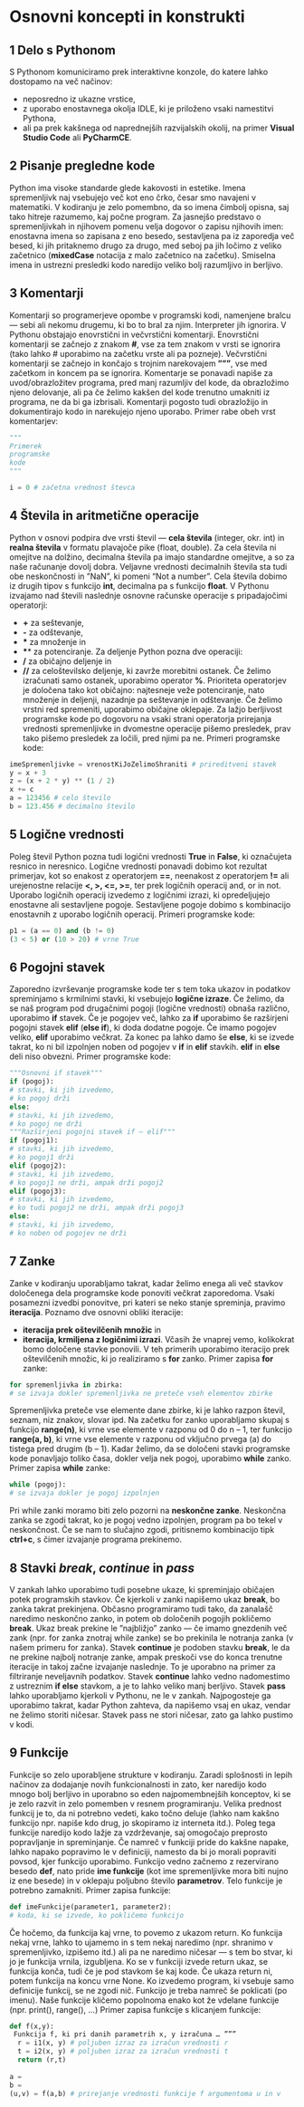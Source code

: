 # Osnovni koncepti in konstrukti

## 1  Delo s Pythonom

S Pythonom komuniciramo prek interaktivne konzole, do katere lahko
dostopamo na več načinov:
- neposredno iz ukazne vrstice,
- z uporabo enostavnega okolja IDLE, ki je priloženo vsaki namestitvi
  Pythona,
- ali pa prek kakšnega od naprednejših razvijalskih okolij, na primer **Visual Studio Code** ali
**PyCharmCE**.

## 2  Pisanje pregledne kode

Python ima visoke standarde glede kakovosti in estetike. Imena spremenljivk naj vsebujejo več kot eno črko, česar smo navajeni v matematiki. V kodiranju je zelo pomembno, da so imena čimbolj opisna, saj tako hitreje razumemo, kaj počne program. Za jasnejšo predstavo o spremenljivkah in njihovem pomenu velja dogovor o zapisu njihovih imen: enostavna imena so zapisana z eno
besedo, sestavljena pa iz zaporedja več besed, ki jih pritaknemo drugo za drugo, med seboj pa jih ločimo z veliko začetnico (**mixedCase** notacija z malo začetnico na začetku). Smiselna imena in ustrezni presledki kodo naredijo veliko bolj
razumljivo in berljivo.

## 3  Komentarji

Komentarji so programerjeve opombe v programski kodi, namenjene bralcu — sebi ali nekomu drugemu, ki bo to bral za njim. Interpreter jih ignorira. V Pythonu obstajajo enovrstični in večvrstični komentarji. Enovrstični komentarji se začnejo z znakom **#**, vse za tem znakom v vrsti se ignorira (tako lahko # uporabimo na začetku vrste ali pa pozneje).
Večvrstični komentarji se začnejo in končajo s trojnim narekovajem **”””**, vse med začetkom in koncem pa se ignorira.
Komentarje se ponavadi napiše za uvod/obrazložitev programa, pred manj razumljiv del kode, da obrazložimo njeno delovanje, ali pa če želimo kakšen del kode trenutno umakniti iz programa, ne da bi ga izbrisali. Komentarji pogosto tudi obrazložijo in dokumentirajo kodo in narekujejo njeno uporabo. 
Primer rabe obeh vrst komentarjev:

```python
"""
Primerek
programske
kode
"""

i = 0 # začetna vrednost števca
```

## 4  Števila in aritmetične operacije

Python v osnovi podpira dve vrsti števil — **cela števila** (integer, okr. int) in **realna števila** v formatu plavajoče pike (float, double). Za cela števila ni omejitve na dolžino, decimalna števila pa imajo standardne omejitve, a so za naše računanje dovolj dobra. Veljavne vrednosti decimalnih števila sta tudi obe neskončnosti in ”NaN”, ki pomeni “Not a number”. Cela števila dobimo iz drugih tipov s funkcijo **int**, decimalna pa s funkcijo **float**.
V Pythonu izvajamo nad števili naslednje osnovne računske operacije s pripadajočimi operatorji:
- **+** za seštevanje,
- **-** za odštevanje,
- **\*** za množenje in
- **\**** za potenciranje.
Za deljenje Python pozna dve operaciji:
- **/** za običajno deljenje in
- **//** za celoštevilsko deljenje, ki zavrže morebitni ostanek.
Če želimo izračunati samo ostanek, uporabimo operator **%**. Prioriteta operatorjev je določena tako kot običajno: najtesneje veže potenciranje, nato množenje in deljenji, nazadnje pa seštevanje in odštevanje. Če želimo vrstni red spremeniti, uporabimo običajne oklepaje. Za lažjo berljivost programske kode po dogovoru na vsaki strani operatorja prirejanja vrednosti spremenljivke in dvomestne operacije pišemo presledek, prav tako pišemo presledek za ločili, pred njimi pa ne. 
Primeri programske kode:

```python
imeSpremenljivke = vrenostKiJoZelimoShraniti # prireditveni stavek
y = x + 3
z = (x + 2 * y) ** (1 / 2)
x += c
a = 123456 # celo število
b = 123.456 # decimalno število
```

## 5  Logične vrednosti

Poleg števil Python pozna tudi logični vrednosti **True** in **False**, ki označujeta resnico in neresnico. Logične vrednosti ponavadi dobimo kot rezultat primerjav, kot so enakost z operatorjem **==**, neenakost z operatorjem **!=** ali urejenostne relacije **<, >, <=, >=**, ter prek logičnih operacij and, or in not. Uporabo logičnih operacij izvedemo z logičnimi izrazi, ki opredeljujejo enostavne ali sestavljene pogoje. Sestavljene pogoje dobimo s kombinacijo enostavnih z uporabo logičnih operacij. 
Primeri programske kode:

```python
p1 = (a == 0) and (b != 0)
(3 < 5) or (10 > 20) # vrne True
```

## 6  Pogojni stavek

Zaporedno izvrševanje programske kode ter s tem toka ukazov in podatkov spreminjamo s krmilnimi stavki, ki vsebujejo **logične izraze**. Če želimo, da se naš program pod drugačnimi pogoji (logične vrednosti) obnaša različno, uporabimo **if** stavek. 
Če je pogojev več, lahko za **if** uporabimo še razširjeni pogojni stavek **elif** (**else if**), ki doda dodatne pogoje. 
Če imamo pogojev veliko, **elif** uporabimo večkrat. Za konec pa lahko damo še **else**, ki se izvede takrat, ko ni bil izpolnjen noben od pogojev v **if** in **elif** stavkih. **elif** in **else** deli niso obvezni. 
Primer programske kode:

```python
"""Osnovni if stavek"""
if (pogoj):
# stavki, ki jih izvedemo,
# ko pogoj drži
else:
# stavki, ki jih izvedemo,
# ko pogoj ne drži
"""Razširjeni pogojni stavek if — elif"""
if (pogoj1):
# stavki, ki jih izvedemo,
# ko pogoj1 drži
elif (pogoj2):
# stavki, ki jih izvedemo,
# ko pogoj1 ne drži, ampak drži pogoj2
elif (pogoj3):
# stavki, ki jih izvedemo,
# ko tudi pogoj2 ne drži, ampak drži pogoj3
else:
# stavki, ki jih izvedemo,
# ko noben od pogojev ne drži
```

## 7  Zanke

Zanke v kodiranju uporabljamo takrat, kadar želimo enega ali več stavkov določenega dela programske kode ponoviti večkrat zaporedoma. Vsaki posamezni izvedbi ponovitve, pri kateri se neko stanje spreminja, pravimo **iteracija**. Poznamo dve osnovni obliki iteracije:
- **iteracija prek oštevilčenih množic** in
- **iteracija, krmiljena z logičnimi izrazi**.
Včasih že vnaprej vemo, kolikokrat bomo določene stavke ponovili. V teh primerih uporabimo iteracijo prek oštevilčenih množic, ki jo realiziramo s **for** zanko. 
Primer zapisa **for** zanke:

```python
for spremenljivka in zbirka:
# se izvaja dokler spremenljivka ne preteče vseh elementov zbirke
```

Spremenljivka preteče vse elemente dane zbirke, ki je lahko razpon števil, seznam, niz znakov, slovar ipd. Na začetku for zanko uporabljamo skupaj s funkcijo **range(n)**, ki vrne vse elemente v razponu od 0 do n – 1, ter funkcijo **range(a, b)**, ki vrne vse elemente v razponu od vključno prvega (a) do tistega pred drugim (b – 1).
Kadar želimo, da se določeni stavki programske kode ponavljajo toliko časa, dokler velja nek pogoj, uporabimo **while** zanko. Primer zapisa **while** zanke:

```python
while (pogoj):
# se izvaja dokler je pogoj izpolnjen
```

Pri while zanki moramo biti zelo pozorni na **neskončne zanke**. Neskončna zanka se zgodi takrat, ko je pogoj vedno izpolnjen, program pa bo tekel v neskončnost. Če se nam to slučajno zgodi, pritisnemo kombinacijo tipk **ctrl+c**, s čimer izvajanje programa prekinemo.

## 8  Stavki *break*, *continue* in *pass*

V zankah lahko uporabimo tudi posebne ukaze, ki spreminjajo običajen potek programskih stavkov. Če kjerkoli v zanki napišemo ukaz **break**, bo zanka takrat prekinjena. Občasno programiramo tudi tako, da zanalašč naredimo neskončno zanko, in potem ob določenih pogojih pokličemo **break**. Ukaz break prekine le ”najbližjo” zanko — če imamo gnezdenih več zank (npr. for zanka znotraj while zanke) se bo prekinila le notranja zanka (v našem primeru for zanka).
Stavek **continue** je podoben stavku **break**, le da ne prekine najbolj notranje zanke, ampak preskoči vse do konca trenutne iteracije in takoj začne izvajanje naslednje. To je uporabno na primer za filtriranje neveljavnih podatkov. Stavek
**continue** lahko vedno nadomestimo z ustreznim **if else** stavkom, a je to lahko veliko manj berljivo.
Stavek **pass** lahko uporabljamo kjerkoli v Pythonu, ne le v zankah. Najpogosteje ga uporabimo takrat, kadar Python zahteva, da napišemo vsaj en ukaz, vendar ne želimo storiti ničesar. Stavek pass ne stori ničesar, zato ga lahko pustimo v kodi.

## 9  Funkcije

Funkcije so zelo uporabljene strukture v kodiranju. Zaradi splošnosti in lepih načinov za dodajanje novih funkcionalnosti in zato, ker naredijo kodo mnogo bolj berljivo in uporabno so eden najpomembnejših konceptov, ki se je zelo razvit in zelo pomemben v resnem programiranju. Velika prednost funkcij je to, da ni potrebno vedeti, kako točno deluje (lahko nam kakšno funkcijo npr. napiše kdo drug, jo skopiramo iz interneta itd.). Poleg tega funkcije naredijo kodo lažje za vzdrževanje, saj omogočajo preprosto popravljanje in spreminjanje. Če namreč v funkciji pride do kakšne napake, lahko napako popravimo le v definiciji, namesto da bi jo morali popraviti povsod, kjer funkcijo uporabimo.
Funkcijo vedno začnemo z rezervirano besedo **def**, nato pride **ime funkcije** (kot ime spremenljivke mora biti nujno iz ene besede) in v oklepaju poljubno število **parametrov**. Telo funkcije je potrebno zamakniti. 
Primer zapisa funkcije:

```python
def imeFunkcije(parameter1, parameter2):
# koda, ki se izvede, ko pokličemo funkcijo
```

Če hočemo, da funkcija kaj vrne, to povemo z ukazom return. Ko funkcija nekaj vrne, lahko to ujamemo in s tem nekaj naredimo (npr. shranimo v spremenljivko, izpišemo itd.) ali pa ne naredimo ničesar — s tem bo stvar, ki jo je funkcija vrnila, izgubljena. Ko se v funkciji izvede return ukaz, se funkcija konča, tudi če je pod stavkom še kaj kode. Če ukaza return ni, potem funkcija na koncu vrne None.
Ko izvedemo program, ki vsebuje samo definicije funkcij, se ne zgodi nič. Funkcijo je treba namreč še poklicati (po imenu). Naše funkcije kličemo popolnoma enako kot že vdelane funkcije (npr. print(), range(), ...)
Primer zapisa funkcije s klicanjem funkcije:

```python
def f(x,y):
 Funkcija f, ki pri danih parametrih x, y izračuna … ”””
  r = i1(x, y) # poljuben izraz za izračun vrednosti r
  t = i2(x, y) # poljuben izraz za izračun vrednosti t
  return (r,t)
  
a =
b =
(u,v) = f(a,b) # prirejanje vrednosti funkcije f argumentoma u in v
```
